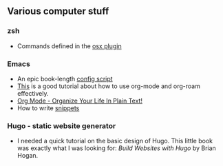 ## Various computer stuff
### zsh
- Commands defined in the [osx plugin](https://github.com/ohmyzsh/ohmyzsh/tree/master/plugins/osx)

### Emacs
- An epic book-length [config script](https://github.com/alhassy/emacs.d) 
- [This](https://d12frosted.io/posts/2020-06-23-task-management-with-roam-vol1.html) is a good tutorial about how to use org-mode and org-roam effectively.
- [Org Mode - Organize Your Life In Plain Text!](http://doc.norang.ca/org-mode.html#Projects)
- How to write [snippets](https://joaotavora.github.io/yasnippet/snippet-development.html)

### Hugo - static website generator
- I needed a quick tutorial on the basic design of Hugo. This little book was exactly what I was looking for: _Build Websites with Hugo_ by Brian Hogan.
